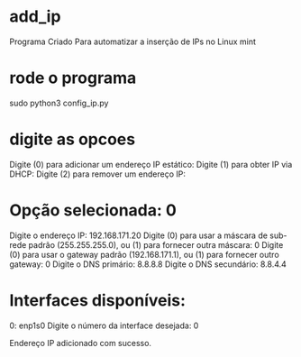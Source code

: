 # add_ip
Programa Criado Para automatizar a inserção de IPs no Linux mint

# rode o programa
sudo python3 config_ip.py

# digite as opcoes
Digite (0) para adicionar um endereço IP estático:
Digite (1) para obter IP via DHCP:
Digite (2) para remover um endereço IP:

# Opção selecionada: 0
Digite o endereço IP: 192.168.171.20
Digite (0) para usar a máscara de sub-rede padrão (255.255.255.0), ou (1) para fornecer outra máscara: 0
Digite (0) para usar o gateway padrão (192.168.171.1), ou (1) para fornecer outro gateway: 0
Digite o DNS primário: 8.8.8.8
Digite o DNS secundário: 8.8.4.4

# Interfaces disponíveis:
0: enp1s0
Digite o número da interface desejada: 0

Endereço IP adicionado com sucesso.


